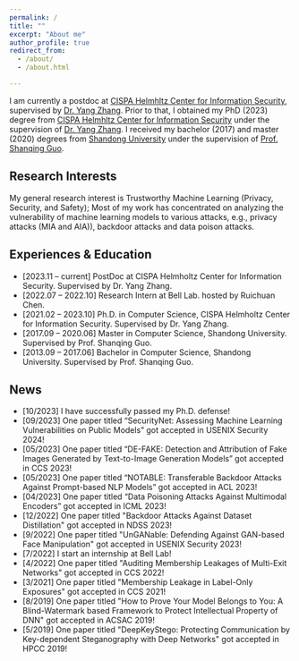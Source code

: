 ```yaml
---
permalink: /
title: ""
excerpt: "About me"
author_profile: true
redirect_from: 
  - /about/
  - /about.html

---
```


I am currently a postdoc at [CISPA Helmhltz Center for Information Security](https://cispa.de/), supervised by [Dr. Yang Zhang](https://yangzhangalmo.github.io/). Prior to that, I obtained my PhD (2023) degree from [CISPA Helmhltz Center for Information Security](https://cispa.de/) under the supervision of [Dr. Yang Zhang](https://yangzhangalmo.github.io/). I received my bachelor (2017) and master (2020) degrees from [Shandong University](https://www.sdu.edu.cn/) under the supervision of [Prof. Shanqing Guo](https://faculty.sdu.edu.cn/guoshanqing/zh_CN/index.htm).

## Research Interests

My general research interest is Trustworthy Machine Learning (Privacy, Security, and Safety); Most of my work has concentrated on analyzing the vulnerability of machine learning models to various attacks, e.g., privacy attacks (MIA and AIA)), backdoor attacks and data poison attacks.

## Experiences & Education 

- [2023.11 – current] PostDoc at CISPA Helmholtz Center for Information Security. Supervised by Dr. Yang Zhang.
- [2022.07 – 2022.10] Research Intern at Bell Lab. hosted by Ruichuan Chen.
- [2021.02 – 2023.10] Ph.D. in Computer Science, CISPA Helmholtz Center for Information Security. Supervised by Dr. Yang Zhang.
- [2017.09 – 2020.06] Master in Computer Science, Shandong University. Supervised by Prof. Shanqing Guo.
- [2013.09 – 2017.06] Bachelor in Computer Science, Shandong University. Supervised by Prof. Shanqing Guo.

## News
- [10/2023] I have successfully passed my Ph.D. defense!
- [09/2023] One paper titled “SecurityNet: Assessing Machine Learning Vulnerabilities on Public Models” got accepted in USENIX Security 2024!
- [05/2023] One paper titled “DE-FAKE: Detection and Attribution of Fake Images Generated by Text-to-Image Generation Models” got accepted in CCS 2023!
- [05/2023] One paper titled “NOTABLE: Transferable Backdoor Attacks Against Prompt-based NLP Models” got accepted in ACL 2023!
- [04/2023] One paper titled “Data Poisoning Attacks Against Multimodal Encoders” got accepted in ICML 2023!
- [12/2022] One paper titled "Backdoor Attacks Against Dataset Distillation" got accepted in NDSS 2023!
- [9/2022] One paper titled "UnGANable: Defending Against GAN-based Face Manipulation" got accepted in USENIX Security 2023!
- [7/2022] I start an internship at Bell Lab!
- [4/2022] One paper titled "Auditing Membership Leakages of Multi-Exit Networks" got accepted in CCS 2022!
- [3/2021] One paper titled "Membership Leakage in Label-Only Exposures" got accepted in CCS 2021!
- [8/2019] One paper titled "How to Prove Your Model Belongs to You: A Blind-Watermark based Framework to Protect Intellectual Property of DNN" got accepted in ACSAC 2019!
- [5/2019] One paper titled "DeepKeyStego: Protecting Communication by Key-dependent Steganography with Deep Networks" got accepted in HPCC 2019!

